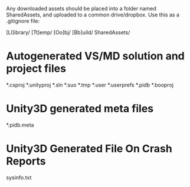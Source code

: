 Any downloaded assets should be placed into a folder named SharedAssets, and uploaded to a common drive/dropbox.
Use this as a .gitignore file:

[Ll]ibrary/
[Tt]emp/
[Oo]bj/
[Bb]uild/
SharedAssets/

# Autogenerated VS/MD solution and project files
*.csproj
*.unityproj
*.sln
*.suo
*.tmp
*.user
*.userprefs
*.pidb
*.booproj

# Unity3D generated meta files
*.pidb.meta

# Unity3D Generated File On Crash Reports
sysinfo.txt 
